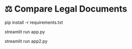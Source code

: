 # ⚖️ Compare Legal Documents

pip install -r requirements.txt

streamlit run app.py

streamlit run app2.py